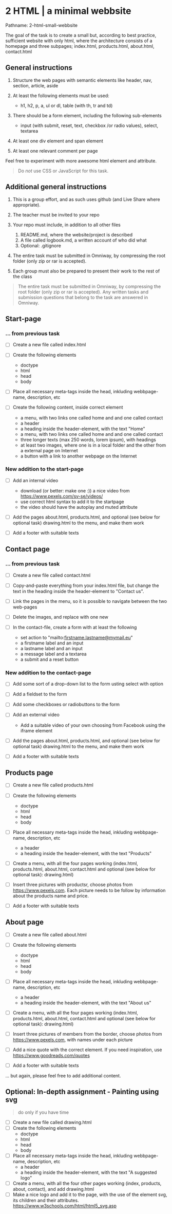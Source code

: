 # 2 HTML | a minimal webbsite

Pathname: 2-html-small-webbsite

The goal of the task is to create a small but, according to best practice, sufficient website with only html, where the architecture consists of a homepage and three subpages; index.html, products.html, about.html, contact.html

## General instructions
1. Structure the web pages with semantic elements like header, nav, section, article, aside

2. At least the following elements must be used:
    - h1, h2, p, a, ul or dl, table (with th, tr and td)

3. There should be a form element, including the following sub-elements
    - input (with submit, reset, text, checkbox /or radio values), select, textarea

4. At least one div element and span element

5. At least one relevant comment per page

Feel free to experiment with more awesome html element and attribute.

> Do *not* use CSS or JavaScript for this task.

## Additional general instructions

1. This is a group effort, and as such uses github (and Live Share where appropriate).

2. The teacher must be invited to your repo

3. Your repo must include, in addition to all other files
    1. README.md, where the website/project is described 
    2. A file called logbook.md, a written account of who did what
    3. Optional: .gitignore

4. The entire task must be submitted in Omniway, by compressing the root folder (only zip or rar is accepted).

5. Each group must also be prepared to present their work to the rest of the class

> The entire task must be submitted in Omniway, by compressing the root folder (only zip or rar is accepted). Any written tasks and submission questions that belong to the task are answered in Omniway.

## Start-page

### ... from previous task

- [ ] Create a new file called index.html

- [ ] Create the following elements
  - doctype
  - html
  - head
  - body

- [ ] Place all necessary meta-tags inside the head, inkluding webbpage-name, description, etc

- [ ] Create the following content, inside correct element
  - a menu, with two links one called home and and one called contact
  - a header
  - a heading inside the header-element, with the text "Home"
  - a menu, with two links one called home and and one called contact
  - three longer texts (max 250 words, lorem ipsum), with headings
  - at least two images, where one is in a local folder and the other from a external page on Internet
  - a button with a link to another webpage on the Internet

### New addition to the start-page

- [ ] Add an internal video
  - download (or better: make one :)) a nice video from <https://www.pexels.com/sv-se/videos/>
  - use correct html syntax to add it to the startpage
  - the video should have the autoplay and muted attribute

- [ ] Add the pages about.html, products.html, and optional (see below for optional task) drawing.html to the menu, and make them work

- [ ] Add a footer with suitable texts

## Contact page

### ... from previous task

- [ ] Create a new file called contact.html

- [ ] Copy-and-paste everything from your index.html file, but change the text in the heading inside the header-element to "Contact us".

- [ ] Link the pages in the menu, so it is possible to navigate between the two web-pages

- [ ] Delete the images, and replace with one new

- [ ] In the contact-file, create a form with at least the following
  - set action to "mailto:firstname.lastname@mymail.eu"
  - a firstname label and an input
  - a lastname label and an input
  - a message label and a textarea
  - a submit and a reset button

### New addition to the contact-page

- [ ] Add some sort of a drop-down list to the form usting select with option

- [ ] Add a fieldset to the form

- [ ] Add some checkboxes or radiobuttons to the form

- [ ] Add an external video
  - Add a suitable video of your own choosing from Facebook using the iframe element

- [ ] Add the pages about.html, products.html, and optional (see below for optional task) drawing.html to the menu, and make them work

- [ ] Add a footer with suitable texts

## Products page

- [ ] Create a new file called products.html

- [ ] Create the following elements
  - doctype
  - html
  - head
  - body

- [ ] Place all necessary meta-tags inside the head, inkluding webbpage-name, description, etc
  - a header
  - a heading inside the header-element, with the text "Products"

- [ ] Create a menu, with all the four pages working (index.html, products.html, about.html, contact.html and optional (see below for optional task): drawing.html)

- [ ] Insert three pictures with productsr, choose photos from <https://www.pexels.com>. Each picture needs to be follow by information about the products name and price.

- [ ] Add a footer with suitable texts

## About page

- [ ] Create a new file called about.html

- [ ] Create the following elements
    - doctype
    - html
    - head
    - body

- [ ] Place all necessary meta-tags inside the head, inkluding webbpage-name, description, etc
    - a header
    - a heading inside the header-element, with the text "About us"

- [ ] Create a menu, with all the four pages working (index.html, products.html, about.html, contact.html and optional (see below for optional task): drawing.html)

- [ ] Insert three pictures of members from the border, choose photos from <https://www.pexels.com>, with names under each picture

- [ ] Add a nice quote with the correct element. If you need inspiration, use <https://www.goodreads.com/quotes>

- [ ] Add a footer with suitable texts

... but again, please feel free to add additional content.

## Optional: In-depth assignment - Painting using svg

> do only if you have time

- [ ] Create a new file called drawing.html
- [ ] Create the following elements
  - doctype
  - html
  - head
  - body
- [ ] Place all necessary meta-tags inside the head, inkluding webbpage-name, description, etc
  - a header
  - a heading inside the header-element, with the text "A suggested logo"
- [ ] Create a menu, with all the four other pages working (index, products, about, contact), and add drawing.html
- [ ] Make a nice logo and add it to the page, with the use of the element svg, its children and their attributes. <https://www.w3schools.com/html/html5_svg.asp>
